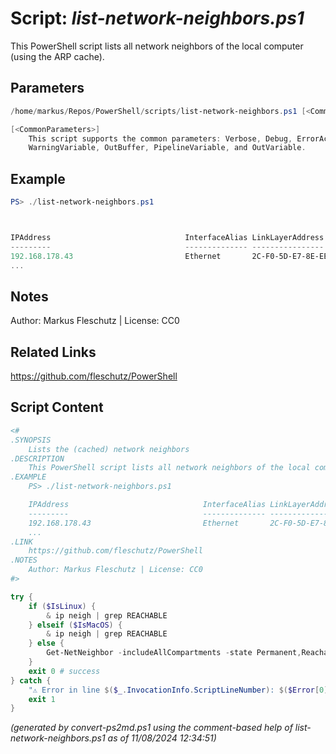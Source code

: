 Script: *list-network-neighbors.ps1*
========================

This PowerShell script lists all network neighbors of the local computer (using the ARP cache).

Parameters
----------
```powershell
/home/markus/Repos/PowerShell/scripts/list-network-neighbors.ps1 [<CommonParameters>]

[<CommonParameters>]
    This script supports the common parameters: Verbose, Debug, ErrorAction, ErrorVariable, WarningAction, 
    WarningVariable, OutBuffer, PipelineVariable, and OutVariable.
```

Example
-------
```powershell
PS> ./list-network-neighbors.ps1



IPAddress                              InterfaceAlias LinkLayerAddress           State
---------                              -------------- ----------------           -----
192.168.178.43                         Ethernet       2C-F0-5D-E7-8E-EE      Reachable
...

```

Notes
-----
Author: Markus Fleschutz | License: CC0

Related Links
-------------
https://github.com/fleschutz/PowerShell

Script Content
--------------
```powershell
<#
.SYNOPSIS
	Lists the (cached) network neighbors
.DESCRIPTION
	This PowerShell script lists all network neighbors of the local computer (using the ARP cache).
.EXAMPLE
	PS> ./list-network-neighbors.ps1

	IPAddress                              InterfaceAlias LinkLayerAddress           State
	---------                              -------------- ----------------           -----
	192.168.178.43                         Ethernet       2C-F0-5D-E7-8E-EE      Reachable
	...
.LINK
	https://github.com/fleschutz/PowerShell
.NOTES
	Author: Markus Fleschutz | License: CC0
#>

try {
	if ($IsLinux) {
		& ip neigh | grep REACHABLE
	} elseif ($IsMacOS) {
		& ip neigh | grep REACHABLE
	} else {
		Get-NetNeighbor -includeAllCompartments -state Permanent,Reachable | Format-Table -property @{e='IPAddress';width=38},@{e='InterfaceAlias';width=14},@{e='LinkLayerAddress';width=19},@{e='State';width=12} 
	}
	exit 0 # success
} catch {
	"⚠️ Error in line $($_.InvocationInfo.ScriptLineNumber): $($Error[0])"
	exit 1
}
```

*(generated by convert-ps2md.ps1 using the comment-based help of list-network-neighbors.ps1 as of 11/08/2024 12:34:51)*
